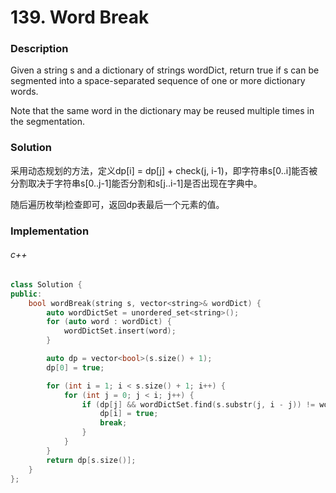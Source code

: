 # 139. Word Break

### Description

Given a string s and a dictionary of strings wordDict, return true if s can be segmented into a space-separated sequence of one or more dictionary words.

Note that the same word in the dictionary may be reused multiple times in the segmentation.

### Solution

采用动态规划的方法，定义dp[i] = dp[j] + check(j, i-1)，即字符串s[0..i]能否被分割取决于字符串s[0..j-1]能否分割和s[j..i-1]是否出现在字典中。

随后遍历枚举j检查即可，返回dp表最后一个元素的值。

### Implementation

###### c++

```c++
class Solution {
public:
    bool wordBreak(string s, vector<string>& wordDict) {
        auto wordDictSet = unordered_set<string>();
        for (auto word : wordDict) {
            wordDictSet.insert(word);
        }

        auto dp = vector<bool>(s.size() + 1);
        dp[0] = true;

        for (int i = 1; i < s.size() + 1; i++) {
            for (int j = 0; j < i; j++) {
                if (dp[j] && wordDictSet.find(s.substr(j, i - j)) != wordDictSet.end()) {
                    dp[i] = true;
                    break;
                }
            }
        }
        return dp[s.size()];
    }
};
```
